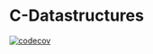 # C-Datastructures

[![codecov](https://codecov.io/github/f3Y0/cds/graph/badge.svg?token=SXN9SHPEVV)](https://codecov.io/github/f3Y0/cds)

